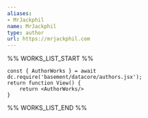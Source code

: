 ```yaml
---
aliases:
- MrJackphil
name: MrJackphil
type: author
url: https://mrjackphil.com
---
```



%% WORKS_LIST_START %%

```datacorejsx
const { AuthorWorks } = await dc.require('basement/datacore/authors.jsx');
return function View() {
    return <AuthorWorks/>
}
```
%% WORKS_LIST_END %%